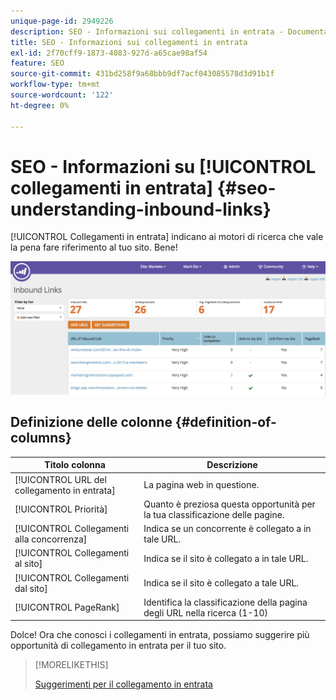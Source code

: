 ```yaml
---
unique-page-id: 2949226
description: SEO - Informazioni sui collegamenti in entrata - Documentazione Marketo - Documentazione del prodotto
title: SEO - Informazioni sui collegamenti in entrata
exl-id: 2f70cff9-1873-4083-927d-a65cae98af54
feature: SEO
source-git-commit: 431bd258f9a68bbb9df7acf043085578d3d91b1f
workflow-type: tm+mt
source-wordcount: '122'
ht-degree: 0%

---
```


# SEO - Informazioni su [!UICONTROL collegamenti in entrata] {#seo-understanding-inbound-links}

[!UICONTROL Collegamenti in entrata] indicano ai motori di ricerca che vale la pena fare riferimento al tuo sito. Bene!

![](assets/image2014-9-18-13-3a18-3a10.png)

## Definizione delle colonne {#definition-of-columns}

| Titolo colonna | Descrizione |
|---|---|
| [!UICONTROL URL del collegamento in entrata] | La pagina web in questione. |
| [!UICONTROL Priorità] | Quanto è preziosa questa opportunità per la tua classificazione delle pagine. |
| [!UICONTROL Collegamenti alla concorrenza] | Indica se un concorrente è collegato a in tale URL. |
| [!UICONTROL Collegamenti al sito] | Indica se il sito è collegato a in tale URL. |
| [!UICONTROL Collegamenti dal sito] | Indica se il sito è collegato a tale URL. |
| [!UICONTROL PageRank] | Identifica la classificazione della pagina degli URL nella ricerca (1-10) |

Dolce! Ora che conosci i collegamenti in entrata, possiamo suggerire più opportunità di collegamento in entrata per il tuo sito.

>[!MORELIKETHIS]
>
>[Suggerimenti per il collegamento in entrata](/help/marketo/product-docs/additional-apps/seo/inbound-links/seo-get-inbound-link-suggestions.md)
